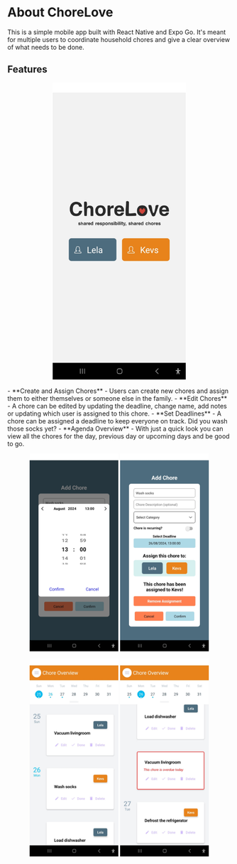 # About ChoreLove
This is a simple mobile app built with React Native and Expo Go. It's meant for multiple users to coordinate household chores and give a clear overview of what needs to be done.

## Features
<p align="center">
  <img src="examples/1000012853.jpg" alt="Screenshot 1" width="300"/>
</p>
- **Create and Assign Chores** - Users can create new chores and assign them to either themselves or someone else in the family.
- **Edit Chores** - A chore can be edited by updating the deadline, change name, add notes or updating which user is assigned to this chore.
- **Set Deadlines** -  A chore can be assigned a deadline to keep everyone on track. Did you wash those socks yet?
- **Agenda Overview** - With just a quick look you can view all the chores for the day, previous day or upcoming days and be good to go.

<p align="center">
  <img src="examples/1000012854.jpg" alt="Screenshot 1" width="200"/>
  <img src="examples/1000012855.jpg" alt="Screenshot 2" width="200"/>
</p>

<p align="center">
  <img src="examples/chores-1.jpg" alt="Screenshot 1" width="200"/>
  <img src="examples/chores-2.jpg" alt="Screenshot 2" width="200"/>
</p>
